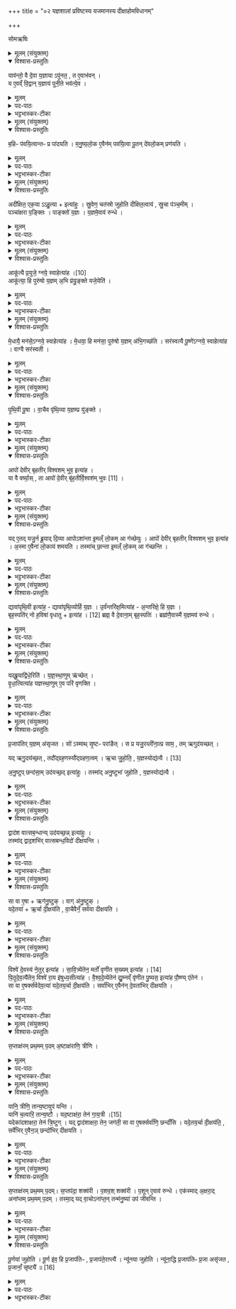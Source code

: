+++
title = "०२ यज्ञशालां प्रविष्टस्य यजमानस्य दीक्षाहोमविधानम्"

+++

सोमऋषिः

<details><summary>मूलम् (संयुक्तम्)</summary>

याव॑न्तो॒ वै दे॒वा य॒ज्ञायापु॑नत॒ त ए॒वाभ॑व॒न्य ए॒वव्ँवि॒द्वान्य॒ज्ञाय॑ पुनी॒ते भव॑त्ये॒व
</details>

<details open><summary>विश्वास-प्रस्तुतिः</summary>

याव॑न्तो॒ वै दे॒वा य॒ज्ञाया ऽपु॑नत॒ , त ए॒वाभ॑वन् ।  
य ए॒वव्ँ वि॒द्वान् य॒ज्ञाय॑ पुनी॒ते भव॑त्ये॒व ।
</details>

<details><summary>मूलम्</summary>

याव॑न्तो॒ वै दे॒वा य॒ज्ञाया ऽपु॑नत॒ , त ए॒वाभ॑वन् ।  
य ए॒वव्ँ वि॒द्वान् य॒ज्ञाय॑ पुनी॒ते भव॑त्ये॒व ।
</details>

<details><summary>पद-पाठः</summary>

याव॑न्तः । वै । दे॒वाः । य॒ज्ञाय॑ । अपु॑नत । ते । ए॒व । अ॒भ॒व॒न्न्॒ ।

यः । ए॒वम् । वि॒द्वान् । य॒ज्ञाय॑ । पु॒नी॒ते । भव॑ति । ए॒व ।
</details>

<details><summary>भट्टभास्कर-टीका</summary>

1अथ पवनस्यैवार्थवादशेषः - यावन्त इत्यादि ॥ पुनर्वचनं प्राशस्त्यातिशयप्रदर्शनार्थम् । यत्परिमाणा देवा यज्ञार्थमपुनत सदर्भपुञ्जीलाभिरद्भिः दीक्षित्वा शुद्धाः ते तावन्त एवाभवन् भूतिमन्तस्सपन्नाः । एवं नाम प्रशस्ततममिदमिति यज्ञार्थेषु कर्मसु पवमानमादृतवन्त एव सिद्धिभाजो भवन्ति । यद्वा - यज्ञाय यज्ञसंपादने एव सर्वदा भूयास्मेत्यभिसन्धिना एतत्पवनमकुर्वन्निति । तस्माद्य एवं .विद्वान् यज्ञार्थमनेन विधिना शुद्धिमिच्छति स भवत्येव भूतिं भजते वर्धते इत्यर्थः ॥
</details>

<details><summary>मूलम् (संयुक्तम्)</summary>

ब॒हिᳶ प॑वयि॒त्वान्तᳶ प्र पा॑दयति मनुष्यलो॒क ए॒वैन॑म्पवयि॒त्वा पू॒तन्दे॑वलो॒कम्प्र ण॑य॒त्य्...
</details>

<details open><summary>विश्वास-प्रस्तुतिः</summary>

ब॒हिᳶ प॑वयि॒त्वान्तᳶ प्र पा॑दयति ।
म॒नु॒ष्य॒लो॒क ए॒वैन॑म् पवयि॒त्वा पू॒तन् दे॑वलो॒कम् प्रण॑यति ।
</details>

<details><summary>मूलम्</summary>

ब॒हिᳶ प॑वयि॒त्वान्तᳶ प्र पा॑दयति ।
म॒नु॒ष्य॒लो॒क ए॒वैन॑म् पवयि॒त्वा पू॒तन् दे॑वलो॒कम् प्रण॑यति ।
</details>

<details><summary>पद-पाठः</summary>


ब॒हिः । प॒व॒यि॒त्वा । अ॒न्तः । प्रेति॑ । पा॒द॒य॒ति॒ ।   
म॒नु॒ष्य॒लो॒क इति॑ मनुष्य-लो॒के । ए॒व । ए॒न॒म्॒ । प॒व॒यि॒त्वा । पू॒तम् । दे॒व॒लो॒कमिति॑ देव-लो॒कम् । प्रेति॑ । न॒य॒ति॒ ।
</details>

<details><summary>भट्टभास्कर-टीका</summary>

2बहिः पवयित्वाऽन्तः प्र पादयतीति विधिः ॥ बहिरुदकसमीपे पवयित्वा शालायामन्तः प्रवेशयति । स्तौति - मनुष्यलोक इति । गतम् । प्रणयति प्रापयति ॥
</details>

<details><summary>मूलम् (संयुक्तम्)</summary>

अदी॑क्षित॒ एक॒याहु॒त्येत्या॑हुस्स्रु॒वेण॒ चत॑स्रो जुहोति दीक्षित॒त्वाय॑ स्रु॒चा प॑ञ्च॒मीम्पञ्चा॑क्षरा प॒ङ्क्तिᳶ पाङ्क्तो॑ य॒ज्ञो य॒ज्ञमे॒वाव॑ रुन्द्ध॒...
</details>

<details open><summary>विश्वास-प्रस्तुतिः</summary>

अदी॑क्षित॒ एक॒या ऽऽहु॒त्या + इत्या॑हुः ।
स्रु॒वेण॒ चत॑स्रो जुहोति दीक्षित॒त्वाय॑ , स्रु॒चा प॑ञ्च॒मीम् ।  
पञ्चा॑क्षरा प॒ङ्क्तिः ।
पाङ्क्तो॑ य॒ज्ञः ।
य॒ज्ञमे॒वाव॑ रुन्धे ।
</details>

<details><summary>मूलम्</summary>

अदी॑क्षित॒ एक॒या ऽऽहु॒त्या + इत्या॑हुः ।
स्रु॒वेण॒ चत॑स्रो जुहोति दीक्षित॒त्वाय॑ , स्रु॒चा प॑ञ्च॒मीम् ।  
पञ्चा॑क्षरा प॒ङ्क्तिः ।
पाङ्क्तो॑ य॒ज्ञः ।
य॒ज्ञमे॒वाव॑ रुन्धे ।
</details>

<details><summary>पद-पाठः</summary>

अदी᳚ख्षितः । एक॑या । आहु॒त्येत्या-हु॒त्या॒ । इति॑ । आ॒हुः॒ ।  
स्रु॒वेण॑ । चत॑स्रः । जु॒हो॒ति॒ । दी॒ख्षि॒त॒त्वायेति॑ दीख्षित-त्वाय॑ । स्रु॒चा । प॒ञ्च॒मीम् ।  
पञ्चा᳚ख्ष॒रेति॒ पञ्च॑-अ॒ख्ष॒रा॒ । प॒ङ्क्तिः ।  
पाङ्क्तः॑ । य॒ज्ञः ।  
य॒ज्ञम् । ए॒व । अवेति॑ । रु॒न्द्धे॒ ।
</details>

<details><summary>भट्टभास्कर-टीका</summary>

3अथ दीक्षाहुतीर्विधास्यन् अभिमतसंख्याप्रतिपादनार्थमाह - अदीक्षित इति ॥ एकयेति चतसृणामभावो लक्ष्यते, यदि चतस्रो न जुहुयात् तदा एकया अदीक्षित एव स्यादित्याहुः । तस्मात्स्रुवेण चतस्रो जुहोतीति विधिः । अन्ये तु ब्रुवते - एकाहुतिः दीक्षणीया । दीक्षाहुतीनामनेकत्वात् यदीमा दीक्षाहुतीर्न जुहुयात्, तदा दीक्षणीयया एकयाऽऽहुत्या दीक्षितत्वाभावात् अदीक्षित एव स्यादित्याहुः । तस्माद्दीक्षाहुतीर्जुहुयादिति । तत्र चतुष्टयं विधातुं चतस्र इत्युक्तम् । आहुतिशब्दे 'तादौ च' इति गतेः प्रकृतिस्वरत्वम् । दीक्षितत्वाय दीक्षाहुतिभिरेव । दीक्षितस्संपद्यते इति कृत्वा तत उपपद्यते । मेखलया संयोजयति दीक्षितमित्यादि । ताश्च आकूत्या इत्याद्याः । स्रुचा पञ्चमीमिति । इयं च 'आपो देवीः'3 इत्यादिका । स्रुचा । 'सावेकाचः' इति विभक्तेरुदात्तत्वम् । पञ्चाक्षरेति । व्याख्यातम् ॥
</details>

<details><summary>मूलम् (संयुक्तम्)</summary>

आकू॑त्यै प्र॒युजे॒ऽग्नये॑ [10]  
स्वाहेत्या॒हाकू॑त्या॒ हि पुरु॑षो य॒ज्ञम॒भि प्र॑यु॒ङ्क्ते यजे॒येति॑
</details>

<details open><summary>विश्वास-प्रस्तुतिः</summary>

आकू॑त्यै प्र॒युजे॒ ग्नये॒ स्वाहेत्या॑ह ।[10]  
आकू॑त्या॒ हि पुरु॑षो य॒ज्ञम् अ॒भि प्र॑यु॒ङ्क्ते यजे॒येति॑ ।
</details>

<details><summary>मूलम्</summary>

आकू॑त्यै प्र॒युजे॒ ग्नये॒ स्वाहेत्या॑ह ।[10]  
आकू॑त्या॒ हि पुरु॑षो य॒ज्ञम् अ॒भि प्र॑यु॒ङ्क्ते यजे॒येति॑ ।
</details>

<details><summary>पद-पाठः</summary>


आकू᳚त्या॒ इत्या-कू॒त्यै॒ । प्र॒युज॒ इति॑ प्र-युजे᳚ । अ॒ग्नये᳚ । [10]  
स्वाहा᳚ । इति॑ । आ॒ह॒ ।  
आकू॒त्येत्या-कू॒त्या॒ । हि । पुरु॑षः । य॒ज्ञम् । अ॒भीति॑ । प्र॒यु॒ङ्क्त इति॑ प्र-यु॒ङ्क्ते ।  यजे॑य । इति॑ ।
</details>

<details><summary>भट्टभास्कर-टीका</summary>

4मन्त्रार्थमनुसन्धत्ते - आकूत्या इत्यादि ॥ आकूत्या संकल्पेन हि पुरुषो यजेयेति यज्ञमभि प्रयुङ्क्ते आभिमुख्येन मनसा यज्ञं प्रयोजयति । यस्मादेवं तस्मात् आकूत्यै प्रयुजे अग्नये स्वाहेति मन्त्रमाह ॥
</details>

<details><summary>मूलम् (संयुक्तम्)</summary>

मे॒धायै॒ मन॑से॒ऽग्नये॒ स्वाहेत्या॑ह मे॒धया॒ हि मन॑सा॒ पुरु॑षो य॒ज्ञम॑भि॒गच्छ॑ति॒ सर॑स्वत्यै पू॒ष्णे॑ऽग्नये॒ स्वाहेत्या॑ह॒ वाग्वै सर॑स्वती
</details>

<details open><summary>विश्वास-प्रस्तुतिः</summary>

मे॒धायै॒ मन॑से॒ऽग्नये॒ स्वाहेत्या॑ह ।
मे॒धया॒ हि मन॑सा॒ पुरु॑षो य॒ज्ञम् अ॑भि॒गच्छ॑ति ।
सर॑स्वत्यै पू॒ष्णे॑ऽग्नये॒ स्वाहेत्या॑ह ।
वाग्वै सर॑स्वती ।
</details>

<details><summary>मूलम्</summary>

मे॒धायै॒ मन॑से॒ऽग्नये॒ स्वाहेत्या॑ह ।
मे॒धया॒ हि मन॑सा॒ पुरु॑षो य॒ज्ञम् अ॑भि॒गच्छ॑ति ।
सर॑स्वत्यै पू॒ष्णे॑ऽग्नये॒ स्वाहेत्या॑ह ।
वाग्वै सर॑स्वती ।
</details>

<details><summary>पद-पाठः</summary>


मे॒धायै᳚ । मन॑से । अ॒ग्नये᳚ । स्वाहा᳚ । इति॑ । आ॒ह॒ ।  
मे॒धया᳚ । हि । मन॑सा । पुरु॑षः । य॒ज्ञम् । अ॒भि॒गच्छ॒तीत्य॑भि-गच्छ॑ति ।  
सर॑स्वत्यै । पू॒ष्णे । अ॒ग्नये᳚ । स्वाहा᳚ । इति॑ । आ॒ह॒ ।  
वाक् । वै । सर॑स्वती । 
</details>


<details><summary>भट्टभास्कर-टीका</summary>

5मेधा ग्रन्थार्थधारणशक्तिः । तद्वत्त्वेन हि हेतुना पुरूषो मनसा यज्ञमभिगच्छति अभिप्राप्नोति ऊहापोहादिविज्ञानेन निश्चिनोति । सर्वत्र 'हि च' इति निघाताभावः ॥
</details>

<details><summary>मूलम् (संयुक्तम्)</summary>

पृथि॒वी पू॒षा वा॒चैव पृ॑थि॒व्या य॒ज्ञम्प्र यु॑ङ्क्त॒...
</details>

<details open><summary>विश्वास-प्रस्तुतिः</summary>

पृ॒थि॒वी पू॒षा ।
वा॒चैव पृ॑थि॒व्या य॒ज्ञम्प्र यु॑ङ्क्ते ।
</details>

<details><summary>मूलम्</summary>

पृ॒थि॒वी पू॒षा ।
वा॒चैव पृ॑थि॒व्या य॒ज्ञम्प्र यु॑ङ्क्ते ।
</details>

<details><summary>पद-पाठः</summary>

पृ॒थि॒वी । पू॒षा ।  
वा॒चा । ए॒व । पृ॒थि॒व्या । य॒ज्ञम् । प्रेति॑ । यु॒ङ्क्ते॒ ।
</details>

<details><summary>भट्टभास्कर-टीका</summary>

6पृथिवी पूषा; वृष्टिहेतुत्वात् । वाचा पृथिव्या च यज्ञं प्रयुङ्क्ते प्रवर्तयति । एकत्र 'सावेकाचः' इति विभक्तेरुदात्तत्वम् । इतरत्र 'उदात्तयणो हल्पूर्वात्' इति ॥
</details>

<details><summary>मूलम् (संयुक्तम्)</summary>

आपो॑ देवीर्बृहतीर्विश्वशम्भुव॒ इत्या॑ह॒ या वै वर्ष्या॒स्ताः [11]  
आपो॑ दे॒वीर्बृ॑ह॒तीर्वि॒श्वश॑म्भुवो॒
</details>

<details open><summary>विश्वास-प्रस्तुतिः</summary>

आपो॑ देवीर् बृहतीर् विश्वशम् भुव॒ इत्या॑ह ।  
या वै वर्ष्या॒स् , ता आपो॑ दे॒वीर् बृ॑ह॒तीर्वि॒श्वश॑म् भुवः [11] ।
</details>

<details><summary>मूलम्</summary>

आपो॑ देवीर् बृहतीर् विश्वशम् भुव॒ इत्या॑ह ।  
या वै वर्ष्या॒स् , ता आपो॑ दे॒वीर् बृ॑ह॒तीर्वि॒श्वश॑म् भुवः [11] ।
</details>

<details><summary>पद-पाठः</summary>

आपः॑ । दे॒वीः॒ । बृ॒ह॒तीः । वि॒श्व॒श॒म्भु॒व॒ इति॑ विश्व-श॒म्भु॒वः॒ । इति॑ । आ॒ह॒ ।  
याः । वै । वर्‌ष्याः᳚ । ताः । [11]  आपः॑ । दे॒वीः । बृ॒ह॒तीः । वि॒श्वश॑म्भुव॒ इति॑ वि॒श्व-श॒म्भु॒वः॒ ।
</details>

<details><summary>भट्टभास्कर-टीका</summary>

7आप इत्यादि ॥ या वर्ष्या वर्षे भवा आपः, ता देव्यो बृहत्यो विश्वशम्भुवश्च । वर्षशब्दात् 'भवे छन्दसि' इति यत् । अत्र मन्त्रे आप इत्यादीनामामन्त्रितत्वादामन्त्रितस्वरो भवति, तश्च आप इत्यपदात्परत्वात् षाष्ठिकमामन्त्रिताद्युदात्तत्वम् । 'विभाषितं विशेषवचने बहुवचनम्' इति तस्याविद्यमानत्वनिषेधात्
शेषाणामाष्टमिकमामन्त्रिताद्युदात्तत्वम् । ब्राह्मणे त्वनामन्त्रितत्वात् यथास्वं स्वरप्रवृत्तिः । तत्र देवीशब्दः पचादिषु देवडिति पाठात् 'टिड्ढाणञ्' इति ङीप्, उदात्तनिवृत्तिस्वरेणान्तोदात्तः । बृहतीशब्दः गौरादिङीषन्तः । उभयत्रापि 'वा छन्दसि' इति पूर्वसवर्णदीर्घत्वम् । विश्वाऽपि प्रवृत्तिर्यासां प्रजानां सुखस्य भावयित्री । अन्तर्भावितण्यर्थात् भवतेः क्विप् । ण्यन्ताद्वा क्विपि 'बहुलमन्यत्रापि संज्ञाछन्दसोः' इति णिलुक् । 'बहुव्रीहौ विश्वं संज्ञायाम्' इति विश्वशब्दोन्तोदात्तः । वर्णाः खल्वापः सस्यादिनिष्पत्तिद्वारेण विश्वस्य लोकस्य सुखं भावयन्तीत्येवमुच्यते ॥
</details>

<details><summary>मूलम् (संयुक्तम्)</summary>

यदे॒तद्यजु॒र्न ब्रू॒याद्दि॒व्या आपोऽशा॑न्ता इ॒मल्ँ लो॒कमा ग॑च्छेयु॒रापो॑ देवीर्बृहतीर्विश्वशम्भुव॒ इत्या॑हा॒स्मा ए॒वैना॑ लो॒काय॑ शमयति॒ तस्मा॑च्छा॒न्ता इ॒मल्ँ लो॒कमा ग॑च्छन्ति॒
</details>

<details open><summary>विश्वास-प्रस्तुतिः</summary>

यद् ए॒तद् यजु॒र्न ब्रू॒याद् दि॒व्या आपोऽशा॑न्ता इ॒मल्ँ  लो॒कम् आ ग॑च्छेयुः ।
आपो॑ देवीर् बृहतीर् विश्वशम् भुव॒ इत्या॑ह ।
अ॒स्मा ए॒वैना॑ लो॒काय॑ शमयति ।
तस्मा॑च् छा॒न्ता इ॒मल्ँ  लो॒कम् आ ग॑च्छन्ति ।
</details>

<details><summary>मूलम्</summary>

यद् ए॒तद् यजु॒र्न ब्रू॒याद् दि॒व्या आपोऽशा॑न्ता इ॒मल्ँ  लो॒कम् आ ग॑च्छेयुः ।
आपो॑ देवीर् बृहतीर् विश्वशम् भुव॒ इत्या॑ह ।
अ॒स्मा ए॒वैना॑ लो॒काय॑ शमयति ।
तस्मा॑च् छा॒न्ता इ॒मल्ँ  लो॒कम् आ ग॑च्छन्ति ।
</details>

<details><summary>पद-पाठः</summary>


यत् । ए॒तत् । यजुः॑ । न । ब्रू॒यात् । दि॒व्याः । आपः॑ । अशा᳚न्ताः । इ॒मम् । लो॒कम् । एति॑ । ग॒च्छे॒युः॒ ।  
आपः॑ । दे॒वीः॒ । बृ॒ह॒तीः । वि॒श्व॒श॒म्भु॒व॒ इति॑ विश्व-श॒म्भु॒वः॒ । इति॑ । आ॒ह॒ ।  
अ॒स्मै । ए॒व । ए॒नाः॒ । लो॒काय॑ । श॒म॒य॒ति॒ ।  
तस्मा᳚त् । शा॒न्ताः । इ॒मम् । लो॒कम् । एति॑ । ग॒च्छ॒न्ति॒ ।
</details>


<details><summary>भट्टभास्कर-टीका</summary>

8मन्त्रपदानि व्याख्याय मन्त्रप्रयोजनमिदानीमाह - यदिति ॥ नन्वियं त्रिपदा विराडेकादशाक्षरा, तत्किमुच्यते यदेतद्यजुरिति? अनवसानत्वमात्रेण यजुष्ट्वमुपचर्यते इत्यदोषः । यद्वा - स्वाहाकाराधिक्येन ऋग्यजुषसमुदायात्मकत्वात् अवयवधर्मेण समुदायो व्यपदिश्यते इति । दिवमन्तरिक्षं अर्हन्तीति दिव्याः, दण्डादित्वाद्यः । भवार्थे वा दिगादित्वाद्यति उत्सादित्वादन्तोदात्तत्वम् । अशान्ताः असुखा रोगाद्युपद्रवहेतवः इमं मनुष्यलोकमागच्छेयुः अस्मिन् मनुष्यलोके पतेयुः । तस्मात् 'आपः' इत्युदितं यजुः यस्मादाह तस्मात् अस्मै दिव्याय लोकाय एना दिव्या आपः शमयति स्तोत्रेण प्रसाद्यास्य सुखाः करोति । तस्माच्छान्ताः इदानीमिमं लोकमागच्छन्ति ॥
</details>

<details><summary>मूलम् (संयुक्तम्)</summary>

द्यावा॑पृथि॒वी इत्या॑ह॒ द्यावा॑पृथि॒व्योर्हि य॒ज्ञ उ॒र्व॑न्तरि॑क्ष॒मित्या॑हा॒न्तरि॑क्षे॒ हि य॒ज्ञो बृह॒स्पति॑र्नो ह॒विषा॑ वृधातु [12]  
इत्या॑ह॒ ब्रह्म॒ वै दे॒वाना॒म्बृह॒स्पति॒र्ब्रह्म॑णै॒वास्मै॑ य॒ज्ञमव॑ रुन्द्धे॒
</details>

<details open><summary>विश्वास-प्रस्तुतिः</summary>

द्यावा॑पृथि॒वी इत्या॑ह॒ -
द्यावा॑पृथि॒व्योर्हि य॒ज्ञः ।
उ॒र्व॑न्तरि॑क्ष॒मित्या॑ह - अ॒न्तरि॑क्षे॒ हि य॒ज्ञः ।  
बृह॒स्पति॑र् नो ह॒विषा॑ वृधातु + इत्या॑ह । [12]
ब्रह्म॒ वै दे॒वाना॒म् बृह॒स्पतिः॑ ।
ब्रह्म॑णै॒वास्मै॑ य॒ज्ञमव॑ रुन्धे ।
</details>


<details><summary>मूलम्</summary>

द्यावा॑पृथि॒वी इत्या॑ह॒ -
द्यावा॑पृथि॒व्योर्हि य॒ज्ञः ।
उ॒र्व॑न्तरि॑क्ष॒मित्या॑ह - अ॒न्तरि॑क्षे॒ हि य॒ज्ञः ।  
बृह॒स्पति॑र् नो ह॒विषा॑ वृधातु + इत्या॑ह । [12]
ब्रह्म॒ वै दे॒वाना॒म् बृह॒स्पतिः॑ ।
ब्रह्म॑णै॒वास्मै॑ य॒ज्ञमव॑ रुन्धे ।
</details>


<details><summary>पद-पाठः</summary>

द्यावा॑पृथि॒वी इति॒ द्यावा᳚-पृ॒थि॒वी । इति॑ । आ॒ह॒ ।  
द्यावा॑पृथि॒व्योरिति॒ द्यावा᳚-पृ॒थि॒व्योः । हि । य॒ज्ञः ।  
उ॒रु । अ॒न्तरि॑ख्षम् । इति॑ । आ॒ह॒ ।  
अ॒न्तरि॑ख्षे । हि । य॒ज्ञः ।  
बृह॒स्पतिः॑ । नः॒ । ह॒विषा᳚ । वृ॒धा॒तु॒ । [12]  इति॑ । आ॒ह॒ ।  
ब्रह्म॑ । वै । दे॒वाना᳚म् । बृह॒स्पतिः॑ ।  
ब्रह्म॑णा । ए॒व । अ॒स्मै॒ । य॒ज्ञम् । अवेति॑ । रु॒न्द्धे॒ ।  
</details>

<details><summary>भट्टभास्कर-टीका</summary>

9द्यावाष्टथिवी इत्याहेति ॥ द्यावाष्टथिव्यौ वर्धयितव्ये मन्त्र आह । क उपकारो भवति यज्ञस्येति चेत् आह - द्यावाष्टथिव्योर्हि यज्ञः, वृष्ट्यन्नादिना तदाश्रयत्वाद्यज्ञस्य । यद्वा - द्यावापृथिव्योः यज्ञफलं वर्तते तस्य तयोस्सुखार्थत्वात् । 'देवताद्वन्द्वे च' इति पुर्वोत्तरपदयोर्युगपत्प्रकृतिस्वरत्वम् । ततः 'उदात्तयणः' इति विभक्तेरुदात्तत्वम् । अन्तरिक्षे हि यज्ञ इति । अन्तरिक्षेऽपि हि यज्ञ इत्यर्थः । अन्तरिक्षाश्रयत्वान्मनसा द्रव्यप्रक्षेपादौ । यद्वा - अन्तरिक्षचारिणामपि सुखार्थत्वात् अन्तरिक्षेऽपि यज्ञफलम् । बृहस्पतिर्न इत्यादि । गतम् । बृहस्पतिशब्दो वनस्पत्यादिः पारस्करादिश्च ॥
</details>

<details><summary>मूलम् (संयुक्तम्)</summary>

यद्ब्रू॒याद्वि॑धे॒रिति॑ यज्ञस्था॒णुमृ॑च्छेद्वृधा॒त्वित्या॑ह यज्ञस्था॒णुमे॒व परि॑ वृणक्ति
</details>

<details open><summary>विश्वास-प्रस्तुतिः</summary>

यद्ब्रू॒याद्वि॑धे॒रिति॑ । य॒ज्ञ॒स्था॒णुम् ऋ॑च्छेत् ।  
वृ॒धा॒त्वित्या॑ह यज्ञस्था॒णुम् ए॒व परि॑ वृणक्ति ।
</details>

<details><summary>मूलम्</summary>

यद्ब्रू॒याद्वि॑धे॒रिति॑ । य॒ज्ञ॒स्था॒णुम् ऋ॑च्छेत् ।  
वृ॒धा॒त्वित्या॑ह यज्ञस्था॒णुम् ए॒व परि॑ वृणक्ति ।
</details>

<details><summary>पद-पाठः</summary>

यत् । ब्रू॒यात् । वि॒धेः॒ । इति॑ । य॒ज्ञ॒स्था॒णुमिति॑ यज्ञ-स्था॒णुम् । ऋ॒च्छे॒त्॒ ।  
वृ॒धा॒तु॒ । इति॑ । आ॒ह॒ । य॒ज्ञ॒स्था॒णुमिति॑ यज्ञ-स्था॒णुम् । ए॒व । परीति॑ । वृ॒ण॒क्ति॒ ।
</details>

<details><summary>भट्टभास्कर-टीका</summary>

10यद्बूयादिति ॥ अत्र शाखान्तरे 'बृहस्पतिर्नो हविषा वृधेः' इत्याम्नायते । वृधेर्लिङि विधेः । तन्निन्दति ब्राह्मणमितरविधानार्थम् । यज्ञस्थाणुं यज्ञप्रतिबन्धं यजमान ऋच्छेत् प्राप्नुयात्तस्मात् वृधात्वित्याह । उभयोरप्यनुकरणत्यात् तिङः परत्वेऽपि निघातो न निवर्तते । यस्माद्वृधात्वित्याह, तस्माद्यज्ञस्थाणुं परिवृणक्ति सर्वतो वर्जयति । वृजी वर्जने । वृधेर्ण्यन्ताल्लोटि 'बहुलमन्यत्रापि' इति णिलुक्, विकरणव्यत्ययेन शः, वर्णव्यत्ययेन दीर्घत्वम् । वृधातु वर्धयत्वित्यर्थः ॥
</details>

<details><summary>मूलम् (संयुक्तम्)</summary>

प्र॒जाप॑तिर्य॒ज्ञम॑सृजत॒ सो॑ऽस्मात्सृ॒ष्टᳶ परा॑ङै॒त्स प्र यजु॒रव्ली॑ना॒त्प्र साम॒ तमृगुद॑यच्छ॒द्यदृगु॒दय॑च्छ॒त्तदौ॑द्ग्रह॒णस्यौ॑द्ग्रहण॒त्वमृ॒चा [13]  
जु॒हो॒ति॒ य॒ज्ञस्योद्य॑त्या अनु॒ष्टुप्छन्द॑सा॒मुद॑यच्छ॒दित्या॑हु॒स्तस्मा॑दनु॒ष्टुभा॑ जुहोति य॒ज्ञस्योद्य॑त्यै॒
</details>

<details open><summary>विश्वास-प्रस्तुतिः</summary>

प्र॒जाप॑तिर् य॒ज्ञम् अ॑सृजत ।
सो॑ ऽस्माथ् सृ॒ष्टᳶ परा॑ङैत् ।
स प्र यजु॒रव्ली॑ना॒त्प्र साम॒ , तम् ऋगुद॑यच्छत् ।  

यद् ऋगु॒दय॑च्छ॒त् , तदौ॑द्ग्रह॒णस्यौ॑द्ग्रहण॒त्वम् ।
ऋ॒चा जु॒हो॒ति॒ , य॒ज्ञस्योद्य॑त्यै । [13]  

अ॒नु॒ष्टुप् छन्द॑सा॒म् उद॑यच्छ॒द् इत्या॑हुः ।
तस्मा॑द् अनु॒ष्टुभा॑ जुहोति , य॒ज्ञस्योद्य॑त्यै ।
</details>


<details><summary>मूलम्</summary>

प्र॒जाप॑तिर् य॒ज्ञम् अ॑सृजत ।
सो॑ ऽस्माथ् सृ॒ष्टᳶ परा॑ङैत् ।
स प्र यजु॒रव्ली॑ना॒त्प्र साम॒ , तम् ऋगुद॑यच्छत् ।  

यद् ऋगु॒दय॑च्छ॒त् , तदौ॑द्ग्रह॒णस्यौ॑द्ग्रहण॒त्वम् ।
ऋ॒चा जु॒हो॒ति॒ , य॒ज्ञस्योद्य॑त्यै । [13]  

अ॒नु॒ष्टुप् छन्द॑सा॒म् उद॑यच्छ॒द् इत्या॑हुः ।
तस्मा॑द् अनु॒ष्टुभा॑ जुहोति , य॒ज्ञस्योद्य॑त्यै ।
</details>


<details><summary>पद-पाठः</summary>

प्र॒जाप॑ति॒रिति॑ प्र॒जा-प॒तिः॒ । य॒ज्ञम् । अ॒सृ॒ज॒त॒ ।   

सः । अ॒स्मा॒त्॒ । सृ॒ष्टः । पराङ्॑ । ऐ॒त्॒ ।   

सः । प्रेति॑ । यजुः॑ । अव्ली॑नात् । प्रेति॑ । साम॑ ।  
तम् । ऋक् । उदिति॑ । अ॒य॒च्छ॒त्॒ ।  

यत् । ऋक् । उ॒दय॑च्छ॒दित्यु॑त्-अय॑च्छत् ।   
तत् ।  औ॒द्ग्र॒ह॒णस्येत्यौ᳚त्-ग्र॒ह॒णस्य॑ । औ॒द्ग्र॒ह॒ण॒त्वमित्यौ᳚द्ग्रहण-त्वम् ।

ऋ॒चा । [13]  जु॒हो॒ति॒ । य॒ज्ञस्य॑ । उद्य॑त्या॒ इत्युत्-य॒त्यै॒ । 

अ॒नु॒ष्टुबित्य॑नु-स्तुप् । छन्द॑साम् । उदिति॑ । अ॒य॒च्छ॒त्॒ । इति॑ । आ॒हुः॒ । 
तस्मा᳚त् । अ॒नु॒ष्टुभेत्य॑नु-स्तुभा᳚ । जु॒हो॒ति॒ । य॒ज्ञस्य॑ । उद्य॑त्या॒ इत्युत्-य॒त्यै॒ । 
</details>

<details><summary>भट्टभास्कर-टीका</summary>

11अथौद्ग्रहणहोमं विधास्यन् पदं तावन्निर्वक्तुमाह - प्रजापतिरित्यादि ॥ प्रजापतिना सृष्टो यज्ञः अस्मात्प्रजापतिसकाशात् पराङैत् पराङ्मुखोगच्छत् । परागञ्चतीति ऋत्विगादिना क्विनि हल्ङ्यादिसंयोगान्तलोपयोः 'क्विन्प्रत्ययस्य कुः' इति कुत्वम्, 'अनिगन्तोञ्चतौ' इति गतेः प्रकृतिस्वरत्वम् । अथ स यज्ञ आत्मानमानेतुमागतं यजुः प्राव्लीनात् प्रावृणोत्प्राच्छादयत् । व्ली वरणे । साम च प्राव्लीनात् । 'चादिलोपे विभाषा' इति तिङ्विभक्तिर्न निहन्यते । अय 'विश्वे देवस्य' इत्यादिका ऋक्तं यज्ञमुदयच्छत् उद्गृह्यानीतवती । यस्मादियमृगुदयच्छत् तस्मादियमृगुद्ग्रहणी । 'कृत्यल्युटो बहुलम्' इति कर्तरि ल्युट् । यस्मादियमृगुद्ग्रहणी तस्मादनेन मन्त्रेण क्रियमाणस्य औद्ग्रहणहोमस्य औद्ग्रहणत्वम् । 'तस्माद्यज्ञस्यानयनार्थमौद्ग्रहणं जुहुयात्' इति विधिरनुमीयते । ऋचा जुहोतीति ऋक्त्वस्य विधिः । फलमाह - यज्ञस्योद्यत्यै 'तादौ च निति' इति पूर्वपदप्रकृतिस्वरत्वम् । छन्दसां मध्ये अनुष्टुबुदयच्छदित्याहुः । तस्मादनुष्टुभा जुहोतीत्यनुष्टप्त्वस्य विधिः । तदेव फलम् । एवमस्य मन्त्रस्य ऋक्त्वमनुष्टुप्त्वं च ज्ञात्वैव होमः कर्तव्य इति भावः ॥
</details>

<details><summary>मूलम् (संयुक्तम्)</summary>

द्वाद॑श वात्सब॒न्धान्युद॑यच्छ॒न्नित्या॑हु॒स्तस्मा॑द्द्वाद॒शभि॑र्वात्सबन्ध॒विदो॑ दीक्षयन्ति॒
</details>

<details open><summary>विश्वास-प्रस्तुतिः</summary>

द्वाद॑श वात्सब॒न्धान्य् उद॑यच्छ॒न्न् इत्या॑हुः ।  
तस्मा॑द् द्वाद॒शभि॑र् वात्सबन्ध॒विदो॑ दीक्षयन्ति ।
</details>

<details><summary>मूलम्</summary>

द्वाद॑श वात्सब॒न्धान्य् उद॑यच्छ॒न्न् इत्या॑हुः ।  
तस्मा॑द् द्वाद॒शभि॑र् वात्सबन्ध॒विदो॑ दीक्षयन्ति ।
</details>

<details><summary>पद-पाठः</summary>

द्वाद॑श । वा॒थ्स॒ब॒न्धानीति॑ वाथ्स-ब॒न्धानि॑ । उदिति॑ । अ॒य॒च्छ॒न्न्॒ । इति॑ । आ॒हुः॒ ।  
तस्मा᳚त् । द्वा॒द॒शभि॒रिति॑ द्वाद॒श-भिः॒ । वा॒थ्स॒ब॒न्ध॒विद॒ इति॑ वाथ्सबन्ध-विदः॑ । दी॒ख्ष॒य॒न्ति॒ ।
</details>


<details><summary>भट्टभास्कर-टीका</summary>

12कथमिदं चापि ज्ञातव्यमित्याह - द्वादशेति ॥ वत्सस्य बन्धनानि वत्सबन्धाः, वत्सो यैर्बद्ध्वा आनीयते, त इव वात्सबन्धामि, 'शर्करादिभ्योण्' इतीवार्थेऽण् । तानि द्वादश यज्ञमुदयच्छन्नित्याहुः । वत्स इव यज्ञो द्वादशभिर्बन्धैर्बद्ध अनीयते इत्याहुः । तानि च विश्वे इत्यादीनि द्वादश पदानि एतदृक्संबन्धीनि । तस्मादेभिः द्वादशिभिः पदैः ज्ञायमानैः वात्सबन्धविदस्सन्तोध्वर्यवो दीक्षयन्ति । 'झल्युपोत्तमम्' इत्युपोत्तमस्योदात्तत्वम् । एवमस्या ऋचः पदसंख्या स्तुता । केचिदाहुः - आकूत्या इत्यादीनि ध्रुवाहुतिसंबन्धीनि । अस्वाहाकाराणि पदानि द्वादश वात्सबन्धानीति । अथवा - अग्निरेक एव सर्वत्रेति आकूत्या इत्यादीनि नव पदानि ऋचि पितृदेवत्यव्यतिरिक्तानि त्रीणि द्वादशेति । उद्ग्रहण्यधिकारे कः प्रसंगोन्येषामिति चिन्त्यमेतत् ॥
</details>

<details><summary>मूलम् (संयुक्तम्)</summary>

सा वा ए॒षर्ग॑नु॒ष्टुग्वाग॑नु॒ष्टुग्यदे॒तय॒र्चा दी॒क्षय॑ति वा॒चैवैनँ॒ सर्व॑या दीक्षयति॒
</details>

<details open><summary>विश्वास-प्रस्तुतिः</summary>

सा वा ए॒षा + ऋग॑नु॒ष्टुक् ।
वाग् अ॑नु॒ष्टुक् ।  
यदे॒तया॑ + ऋ॒र्चा दी॒क्षय॑ति , वा॒चैवैनँ॒ सर्व॑या दीक्षयति ।
</details>

<details><summary>मूलम्</summary>

सा वा ए॒षा + ऋग॑नु॒ष्टुक् ।
वाग् अ॑नु॒ष्टुक् ।  
यदे॒तया॑ + ऋ॒र्चा दी॒क्षय॑ति , वा॒चैवैनँ॒ सर्व॑या दीक्षयति ।
</details>

<details><summary>पद-पाठः</summary>

सा । वै । ए॒षा । ऋक् । अ॒नु॒ष्टुगित्य॑नु-स्तुक् ।  
वाक् । अ॒नु॒ष्टुगित्य॑नु-स्तुक् ।  
यत् । ए॒तया᳚ । ऋ॒चा । दी॒ख्षय॑ति । वा॒चा । ए॒व । ए॒न॒म्॒ । सर्व॑या । दी॒ख्ष॒य॒ति॒ ।
</details>

<details><summary>भट्टभास्कर-टीका</summary>

13अथ प्रकारान्तरेणानुष्टुप्त्वं स्तूयते - सा वा एषेति ॥ ऋक्सर्वा अनुष्टुप् 'वागनुष्टुक्' इति प्रदेशान्तरे दर्शनात् सैषा वागनुष्टुक् । तस्मादेतया अनुष्टुभा ऋचा दीक्षयति सर्वया वाचा एनं दीक्षयति ॥
</details>

<details><summary>मूलम् (संयुक्तम्)</summary>

विश्वे॑ दे॒वस्य॑ ने॒तुरित्या॑ह सावि॒त्र्ये॑तेन॒ मर्तो॑ वृणीत स॒ख्यम् [14]  
इत्या॑ह पितृदेव॒त्यै॑तेन॒ विश्वे॑ रा॒य इ॑षुध्य॒सीत्या॑ह वैश्वदे॒व्ये॑तेन॑ द्यु॒म्नव्ँवृ॑णीत पु॒ष्यस॒ इत्या॑ह पौ॒ष्ण्ये॑तेन॒ सा वा ए॒षर्क्स॑र्वदेव॒त्या॑ यदे॒तय॒र्चा दी॒क्षय॑ति॒ सर्वा॑भिरे॒वैन॑न्दे॒वता॑भिर्दीक्षयति
</details>

<details open><summary>विश्वास-प्रस्तुतिः</summary>

विश्वे॑ दे॒वस्य॑ ने॒तुर् इत्या॑ह ।
सा॒वि॒त्र्ये॑तेन॒ मर्तो॑ वृणीत स॒ख्यम् इत्या॑ह । [14]  
पि॒तृ॒दे॒व॒त्यै॑तेन॒ विश्वे॑ रा॒य इ॑षुध्य॒सीत्या॑ह ।
वै॒श्व॒दे॒व्ये॑तेन॑ द्यु॒म्नव्ँ वृ॑णीत पु॒ष्यस॒ इत्या॑ह पौ॒ष्ण्य् ए॑तेन॑ ।  
सा वा ए॒षर्क्स॑र्वदेव॒त्या॑ यदे॒तय॒र्चा दी॒क्षय॑ति ।
सर्वा॑भिर् ए॒वैन॑न् दे॒वता॑भिर् दीक्षयति ।
</details>

<details><summary>मूलम्</summary>

विश्वे॑ दे॒वस्य॑ ने॒तुर् इत्या॑ह ।
सा॒वि॒त्र्ये॑तेन॒ मर्तो॑ वृणीत स॒ख्यम् इत्या॑ह । [14]  
पि॒तृ॒दे॒व॒त्यै॑तेन॒ विश्वे॑ रा॒य इ॑षुध्य॒सीत्या॑ह ।
वै॒श्व॒दे॒व्ये॑तेन॑ द्यु॒म्नव्ँ वृ॑णीत पु॒ष्यस॒ इत्या॑ह पौ॒ष्ण्य् ए॑तेन॑ ।  
सा वा ए॒षर्क्स॑र्वदेव॒त्या॑ यदे॒तय॒र्चा दी॒क्षय॑ति ।
सर्वा॑भिर् ए॒वैन॑न् दे॒वता॑भिर् दीक्षयति ।
</details>

<details><summary>पद-पाठः</summary>

विश्वे᳚ । दे॒वस्य॑ । ने॒तुः । इति॑ । आ॒ह॒ ।   
सा॒वि॒त्री । ए॒तेन॑ ।

मर्तः॑ । वृ॒णी॒त॒ । स॒ख्यम् । [14]  इति॑ । आ॒ह॒ । 
पि॒तृ॒दे॒व॒त्येति॑ पितृ-दे॒व॒त्या᳚ । ए॒तेन॑ ।  

विश्वे᳚ । रा॒यः । इ॒षु॒ध्य॒सि॒ । इति॑ । आ॒ह॒ । 
वै॒श्व॒दे॒वीति॑ वैश्व-दे॒वी । ए॒तेन॑ । 

द्यु॒म्नम् । वृ॒णी॒त॒ । पु॒ष्यसे᳚ । इति॑ । आ॒ह॒ । पौ॒ष्णी । ए॒तेन॑ ।  

सा । वै । ए॒षा । ऋक् । स॒र्व॒दे॒व॒त्येति॑ सर्व-दे॒व॒त्या᳚ ।

यत् । ए॒तया᳚ । ऋ॒चा । दी॒ख्षय॑ति । 
सर्वा॑भिः । ए॒व । ए॒न॒म्॒ । दे॒वता॑भिः । दी॒ख्ष॒य॒ति॒ ।
</details>


<details><summary>भट्टभास्कर-टीका</summary>

14अथ सर्वदेवत्यतया ऋगियं स्तूयते - सावित्री सवितृदेवत्या नेता देवस्सवितेति कृत्वा । उदात्तनिवृत्तिस्वरेण ङीप उदात्तत्वम्, 'उदात्तस्वरितयोर्यणः' इति संहितायां ततः परस्स्वर्यते । पितृदेवत्या, मर्त इति म्रियत्यर्थश्रुतेः । देवतान्तात्तादर्थ्ये यत् । वैश्वदेवी; विश्वश्रुतेः । पोष्णी; पुष्यसे इति पुष्ट्यर्थश्रुतेः । सा तादृश्येषा ऋक् सर्वदेवत्या । पूर्ववद्यत् । यदेतयेत्यदि । गतम् ॥
</details>

<details><summary>मूलम् (संयुक्तम्)</summary>

स॒प्ताक्ष॑रम्प्रथ॒मम्प॒दम॒ष्टाक्ष॑राणि॒ त्रीणि॒
</details>

<details open><summary>विश्वास-प्रस्तुतिः</summary>

स॒प्ताक्ष॑रम् प्रथ॒मम् प॒दम् अ॒ष्टाक्ष॑राणि॒ त्रीणि ।
</details>

<details><summary>मूलम्</summary>

स॒प्ताक्ष॑रम् प्रथ॒मम् प॒दम् अ॒ष्टाक्ष॑राणि॒ त्रीणि ।
</details>

<details><summary>पद-पाठः</summary>

स॒प्ताख्ष॑र॒मिति॑ स॒प्त-अ॒ख्ष॒र॒म्॒ । प्र॒थ॒मम् । प॒दम् । अ॒ष्टाख्ष॑रा॒णीत्य॒ष्टा-अ॒ख्ष॒रा॒णि॒ । त्रीणि॑ ।
</details>

<details><summary>भट्टभास्कर-टीका</summary>

15अथ सर्वच्छन्दस्त्वेन स्तूयते - सप्ताक्षरं प्रथमं पदं प्रथमः पादः । अष्टाक्षराणि त्रीणि शिष्टानि पदानि द्वितीयतृतीयचतुर्थानि । ननु द्वितीयं सप्ताक्षरम्? इयादिपूरणेनाष्टाक्षरं भविष्यति । तर्ह्यनेन न्यायेन प्रथममप्यष्टाक्षरं स्यात्? प्रयोजनाभावादियादिपूरणाप्रवृतेः । द्वितीये त्वस्ति प्रयोजनम् । अष्टाक्षराणि त्रीण्येतत्संपादनार्थत्वात् । ननु समाने सप्ताक्षरत्वे किं कारणमेकं यथा समाम्नातं सप्ताक्षरमाह, इतरं त्वियादिपूरणेनाष्टाक्षरम् । उच्यते - न न्यूनाक्षरत्वमात्रेणेयादिना पूरयितव्यम्, अपि तु वृत्त्यनुरोधेन, तत्राष्टाक्षरस्य पादस्य वृत्तिलक्षणं पञ्चममक्षरं सप्तमं च लघु स्यात्, षष्ठं गुर्विति, न च प्रथमे पादे इयादिपूरिते अभीष्टवृत्तिलाभः; सत्यप्यस्मिन् सप्तमस्य गुरुत्वात् षष्ठस्य लघुत्वापत्तेः, पञ्चमस्य प्रागेव लघुत्वात् । तस्मादियादिपूरणाप्रसंगात् सप्ताक्षरं प्रथममित्याह । द्वितीये त्वियादिपूरणे सप्तमस्य लघुवृत्तित्वं क्रियते इति तस्येयादिपूरणस्य युक्तत्वात् अष्टाक्षराणि त्रीण्याहेति वेदितव्यम् ॥
</details>

<details><summary>मूलम् (संयुक्तम्)</summary>

यानि॒ त्रीणि॒ तान्य॒ष्टावुप॑ यन्ति॒ यानि॑ च॒त्वारि॒ तान्य॒ष्टौ यद॒ष्टाक्ष॑रा॒ तेन॑ [15]  
गा॒य॒त्री यदेका॑दशाक्षरा॒ तेन॑ त्रि॒ष्टुग्यद्द्वाद॑शाक्षरा॒ तेन॒ जग॑ती॒ सा वा ए॒षर्क्सर्वा॑णि॒ छन्दाँ॑सि॒ यदे॒तय॒र्चा दी॒क्षय॑ति॒ सर्वे॑भिरे॒वैन॒ञ्छन्दो॑भिर्दीक्षयति
</details>

<details open><summary>विश्वास-प्रस्तुतिः</summary>

यानि॒ त्रीणि॒ तान्य॒ष्टावुप॑ यन्ति ।  
यानि॑ च॒त्वारि॒ तान्य॒ष्टौ ।
यद॒ष्टाक्ष॑रा॒ तेन॑ गा॒य॒त्री ।[15]  
यदेका॑दशाक्षरा॒ तेन॑ त्रि॒ष्टुग् ।
यद् द्वाद॑शाक्षरा॒ तेन॒ जग॑ती॒ सा वा ए॒षर्क्सर्वा॑णि॒ छन्दाँ॑सि ।
यदे॒तय॒र्चा दी॒क्षय॑ति॒ , सर्वे॑भिर् ए॒वैन॒ञ् छन्दो॑भिर् दीक्षयति ।
</details>


<details><summary>मूलम्</summary>

यानि॒ त्रीणि॒ तान्य॒ष्टावुप॑ यन्ति ।  
यानि॑ च॒त्वारि॒ तान्य॒ष्टौ ।
यद॒ष्टाक्ष॑रा॒ तेन॑ गा॒य॒त्री ।[15]  
यदेका॑दशाक्षरा॒ तेन॑ त्रि॒ष्टुग् ।
यद् द्वाद॑शाक्षरा॒ तेन॒ जग॑ती॒ सा वा ए॒षर्क्सर्वा॑णि॒ छन्दाँ॑सि ।
यदे॒तय॒र्चा दी॒क्षय॑ति॒ , सर्वे॑भिर् ए॒वैन॒ञ् छन्दो॑भिर् दीक्षयति ।
</details>

<details><summary>पद-पाठः</summary>

यानि॑ । त्रीणि॑ । तानि॑ । अ॒ष्टौ । उपेति॑ । य॒न्ति॒ ।  
यानि॑ । च॒त्वारि॑ । तानि॑ । अ॒ष्टौ ।  
यत् । अ॒ष्टाख्ष॒रेत्य॒ष्टा-अ॒ख्ष॒रा॒ । तेन॑ । [15]  गा॒य॒त्री ।  
यत् । एका॑दशाख्ष॒रेत्येका॑दश-अ॒ख्ष॒रा॒ । तेन॑ । त्रि॒ष्टुक् ।  
यत् । द्वाद॑शाख्ष॒रेति॒ द्वाद॑श-अ॒ख्ष॒रा॒ । तेन॑ । जग॑ती ।   
सा । वै । ए॒षा । ऋक् । सर्वा॑णि । छन्दाꣳ॑सि ।  
यत् । ए॒तया᳚ । ऋ॒चा । दी॒ख्षय॑ति ।   
सर्वे॑भिः । ए॒व । ए॒न॒म्॒ । छन्दो॑भि॒रिति॒ छन्दः॑-भिः॒ । दी॒ख्ष॒य॒ति॒ ।
</details>

<details><summary>भट्टभास्कर-टीका</summary>

16अथ छन्दसां संख्याविशेषानुत्पादयति- यमिति ॥ इयमेकत्रिंशदक्षरा, अष्टौ, एकादश च, द्वादश च एकत्रिंशद्भवन्ति । तत्र प्रथमस्य सप्ताक्षरस्य यानि त्रीण्यक्षराणि तान्यष्टौ तृतीयपादात्मकान्यक्षराणि उपयन्ति उपगच्छन्ति । अथ यान्यवशिष्टानि चत्वारि, तानि चाष्टौ चतुर्थपादाक्षराण्युपयन्ति । द्वितीयः पादोष्टाक्षर एवावतिष्ठते । तथा सति यस्मादियमष्टाक्षरा द्वितीयेन पादेन, तेनेयं गायत्री । यस्मादियमेकादशाक्षरा तृतीयेन पादेन, तेनेयं त्रिष्टुक् । यस्माच्चेयं द्वादशाक्षरा चतुर्थेन पादेन, तेनेयमृग्जगती । एतान्येव प्रधानानि सवनत्रयगतानि छन्दांसि । तस्मात्तादृश्येषा ऋक् सर्वाणि छन्दांसि । यदेतयेत्यादि । गतम् । यद्द्वाभ्यामष्टाक्षराभ्यां द्वादशाक्षरेण च एकोनोष्णिगिति उष्णिक्परिगृहीता । चतर्भिरष्टाक्षरैरनुष्टुप् इत्यनुष्टुप्परिगृहीता । बृहती, द्वादशाक्षरा त्रयश्चाष्टाक्षरा इति बृहती परिगृहीता । पङ्क्तिः, द्वादशाक्षरा अष्टाक्षरा चेति पक्ङ्तिः परिगृहीता । गायत्र्यादयस्तु प्राधान्याद्ब्राह्मणेन दर्शिता इति वेदितव्यम् ॥
</details>

<details><summary>मूलम् (संयुक्तम्)</summary>

स॒प्ताक्ष॑रम्प्रथ॒मम्प॒दँ स॒प्तप॑दा॒ शक्व॑री प॒शव॒श्शक्व॑री प॒शूने॒वाव॑ रुन्द्ध॒ एक॑स्माद॒क्षरा॒दना॑प्तम्प्रथ॒मम्प॒दन्तस्मा॒द्यद्वा॒चोऽना॑प्त॒न्तन्म॑नु॒ष्या॑ उप॑ जीवन्ति
</details>

<details open><summary>विश्वास-प्रस्तुतिः</summary>

स॒प्ताक्ष॑रम् प्रथ॒मम् प॒दम्।
स॒प्तप॑दा॒ शक्व॑री ।
प॒शव॒श् शक्व॑री ।
प॒शून् ए॒वाव॑ रुन्धे ।
एक॑स्माद् अ॒क्षरा॒द् अना॑प्तम् प्रथ॒मम् प॒दम् ।
तस्मा॒द् यद् वा॒चोऽना॑प्त॒न् तन्म॑नु॒ष्या॑ उप॑ जीवन्ति ।
</details>

<details><summary>मूलम्</summary>

स॒प्ताक्ष॑रम् प्रथ॒मम् प॒दम्।
स॒प्तप॑दा॒ शक्व॑री ।
प॒शव॒श् शक्व॑री ।
प॒शून् ए॒वाव॑ रुन्धे ।
एक॑स्माद् अ॒क्षरा॒द् अना॑प्तम् प्रथ॒मम् प॒दम् ।
तस्मा॒द् यद् वा॒चोऽना॑प्त॒न् तन्म॑नु॒ष्या॑ उप॑ जीवन्ति ।
</details>

<details><summary>पद-पाठः</summary>

स॒प्ताख्ष॑र॒मिति॑ स॒प्त-अ॒ख्ष॒र॒म्॒ । प्र॒थ॒मम् । प॒दम् ।  
स॒प्तप॒देति॑ सप्त-प॒दा॒ । शक्व॑री ।  
प॒शवः॑ । शक्व॑री ।  
प॒शून् । ए॒व । अवेति॑ । रु॒न्द्धे॒ ।   
एक॑स्मात् । अ॒ख्षरा᳚त् । अना᳚प्तम् । प्र॒थ॒मम् । प॒दम् ।  
तस्मा᳚त् । यत् । वा॒चः । अना᳚प्तम् । तत् । म॒नु॒ष्याः᳚ । उपेति॑ । जी॒व॒न्ति॒ ।
</details>

<details><summary>भट्टभास्कर-टीका</summary>

17इदानीं प्रथमस्य सप्ताक्षरत्वमपि महते गुणायेत्याह - यस्मादियं प्रथमपादे सप्तत्वसंख्ययाऽवरुद्धा, यतश्च सप्तपदा शक्वरी सप्तभिरष्टाक्षरैश्शक्वरी षट्पञ्चाशदक्षरेति, यस्माच्च पशवः शक्वरी शाक्वराः पशव इति तस्मादेतयर्चा दीक्षितः पशूनवरुन्धे । किं चेत्याह - एकस्मादिति । यस्मादियं प्रथमे पादे एकस्मादक्षरादनाप्ता एकमक्षरमभिसमीक्ष्य अपूर्णा वर्तते तस्मादनया ईदृक्स्वभावया आहुतिकरणात् यद्बाचोनाप्तमपरिपूर्णं तुरीयं तदेवाद्यापि मनुप्या उपजीवन्ति । 'तुरीयं वाचो मनुष्या वदन्ति' इति ॥
</details>

<details><summary>मूलम् (संयुक्तम्)</summary>

पू॒र्णया॑ जुहोति पू॒र्ण इ॑व॒ हि प्र॒जाप॑तिᳶ प्र॒जाप॑ते॒राप्त्यै॒ न्यू॑नया जुहोति॒ न्यू॑ना॒द्धि प्र॒जाप॑तिᳶ प्र॒जा असृ॑जत प्र॒जानाँ॒ सृष्ट्यै॑ ॥ [16]
</details>

<details open><summary>विश्वास-प्रस्तुतिः</summary>

पू॒र्णया॑ जुहोति ।
पू॒र्ण इ॑व॒ हि प्र॒जाप॑तिᳶ ,
प्र॒जाप॑ते॒राप्त्यै॑ ।
न्यू॑नया जुहोति ।
न्यू॑ना॒द्धि प्र॒जाप॑तिᳶ प्र॒जा असृ॑जत , प्र॒जानाँ॒ सृष्ट्यै॑ ॥ [16]
</details>

<details><summary>मूलम्</summary>

पू॒र्णया॑ जुहोति ।
पू॒र्ण इ॑व॒ हि प्र॒जाप॑तिᳶ ,
प्र॒जाप॑ते॒राप्त्यै॑ ।
न्यू॑नया जुहोति ।
न्यू॑ना॒द्धि प्र॒जाप॑तिᳶ प्र॒जा असृ॑जत , प्र॒जानाँ॒ सृष्ट्यै॑ ॥ [16]
</details>

<details><summary>पद-पाठः</summary>

पू॒र्णया᳚ । जु॒हो॒ति॒ ।  
पू॒र्णः । इ॒व॒ । हि । प्र॒जाप॑ति॒रिति॑ प्र॒जा-प॒तिः॒ ।
प्र॒जाप॑ते॒रिति॑ प्र॒जा-प॒तेः॒ । आप्त्यै᳚ ।  
न्यू॑न॒येति॒ नि-ऊ॒न॒या॒ । जु॒हो॒ति॒ ।   
न्यू॑ना॒दिति॒ नि-ऊ॒ना॒त्॒ । हि । प्र॒जाप॑ति॒रिति॑ प्र॒जा-प॒तिः॒ । प्र॒जा इति॑ प्र-जाः । असृ॑जत । प्र॒जाना॒मिति॑ प्र-जाना᳚म् । सृष्ट्यै᳚ ॥  
</details>

<details><summary>भट्टभास्कर-टीका</summary>

18एवं न्यूनत्वं निन्दितम् । अधुना पूर्णत्वं न्यूनत्वं च स्तूयते - पूर्णयेति ॥ यस्माद्द्वितीयादिभिः पादैः पूर्णस्वभावा वाक् तस्मादनया होमः प्रजानां सृष्ट्यै भवति । कुतः? न्यूनाद्धि प्रजापतिः प्रजा असृजत, नितरामूनं न्यूनं प्रशान्तविकारमुपादानम् । एतस्माद्धि प्रजास्सृष्टाः मृत्पिण्डादिव घटशरावादिविकाराः । प्रजापतिशब्दे 'पत्यावैश्वर्ये' इति पूर्वपदप्रकृतिस्वरत्वम् । अव्ययपूर्वपदप्रकृतिस्वरत्वेन न्यनूशब्दे 'उदात्तस्वरितयोर्यणः' इति संहितायां ततः परः ऊकारस्स्वर्यते । असृजतेति 'हि च' इति निघाताभावे अनुदात्तत्वम् ॥

इति षष्ठे प्रथमे द्वितीयोनुवाकः ॥  
</details>
